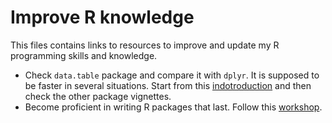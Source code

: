 # Improve R knowledge

This files contains links to resources to improve and update my R programming skills and knowledge.

- Check `data.table` package and compare it with `dplyr`. It is supposed to be faster in several situations. Start from this [indotroduction](https://cran.r-project.org/web/packages/data.table/vignettes/datatable-intro.html) and then check the other package vignettes.
- Become proficient in writing R packages that last. Follow this [workshop](https://github.com/ColinFay/erum2018).
